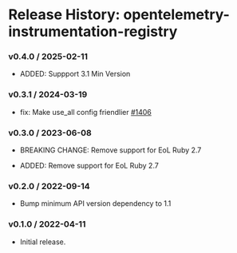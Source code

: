 # Release History: opentelemetry-instrumentation-registry

### v0.4.0 / 2025-02-11

* ADDED: Suppport 3.1 Min Version

### v0.3.1 / 2024-03-19

* fix: Make use_all config friendlier [#1406](https://github.com/open-telemetry/opentelemetry-ruby/pull/1406)

### v0.3.0 / 2023-06-08

* BREAKING CHANGE: Remove support for EoL Ruby 2.7 

* ADDED: Remove support for EoL Ruby 2.7 

### v0.2.0 / 2022-09-14

* Bump minimum API version dependency to 1.1

### v0.1.0 / 2022-04-11

* Initial release.
